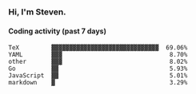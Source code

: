 ### Hi, I'm Steven.

#### Coding activity (past 7 days)
```
TeX         ▓▓▓▓▓▓▓▓▓▓▓▓▓▓▓▓▓▓▓▓▓▓▓▓▓▓▓▓▓▓  69.06%
YAML        ▓▓▓                              8.70%
other       ▓▓▓                              8.02%
Go          ▓▓                               5.93%
JavaScript  ▓▓                               5.01%
markdown    ▓                                3.29%
```
